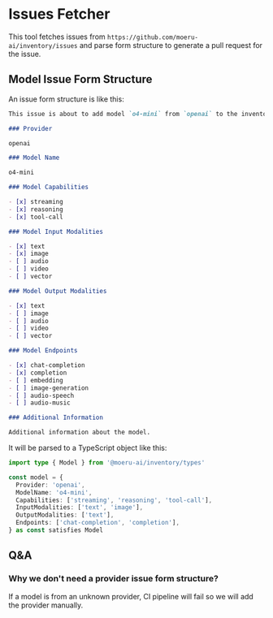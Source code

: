 # Issues Fetcher

This tool fetches issues from `https://github.com/moeru-ai/inventory/issues` and parse form structure to generate a pull request for the issue.

## Model Issue Form Structure

An issue form structure is like this:

```markdown
This issue is about to add model `o4-mini` from `openai` to the inventory.

### Provider

openai

### Model Name

o4-mini

### Model Capabilities

- [x] streaming
- [x] reasoning
- [x] tool-call

### Model Input Modalities

- [x] text
- [x] image
- [ ] audio
- [ ] video
- [ ] vector

### Model Output Modalities

- [x] text
- [ ] image
- [ ] audio
- [ ] video
- [ ] vector

### Model Endpoints

- [x] chat-completion
- [x] completion
- [ ] embedding
- [ ] image-generation
- [ ] audio-speech
- [ ] audio-music

### Additional Information

Additional information about the model.
```

It will be parsed to a TypeScript object like this:

```typescript
import type { Model } from '@moeru-ai/inventory/types'

const model = {
  Provider: 'openai',
  ModelName: 'o4-mini',
  Capabilities: ['streaming', 'reasoning', 'tool-call'],
  InputModalities: ['text', 'image'],
  OutputModalities: ['text'],
  Endpoints: ['chat-completion', 'completion'],
} as const satisfies Model
```

## Q&A

### Why we don't need a provider issue form structure?

If a model is from an unknown provider, CI pipeline will fail so we will add the provider manually.
